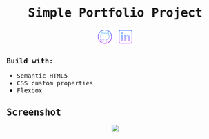 
<h1 align="center"><samp>Simple Portfolio Project</samp> </h1>
<p align="center"> 
  <a href="https://github.com/xoFrey" target="_blank"> <img width="40"  src="./assets/img/icons8-github-64.png"/></a>
  <a href="https://simple-portfolio-swart.vercel.app" target="_blank"> <img width="40"  src=""/></a>
  <a href="https://www.linkedin.com/in/izel-acar-0572332ba/" target="_blank"> <img width="40"  src="./assets/img/icons8-linkedin-64.png"/></a>
</p>


<h3><samp>Build with:</samp></h3>
<ul>
<li><samp>Semantic HTML5</samp></li>
<li><samp>CSS custom properties</samp></li>
<li><samp>Flexbox</samp></li>
</ul>



<h2><samp>Screenshot</samp></h2>

<p align="center">
<img  src="./assets/img/Screenshot.png"/>
  
</p>


